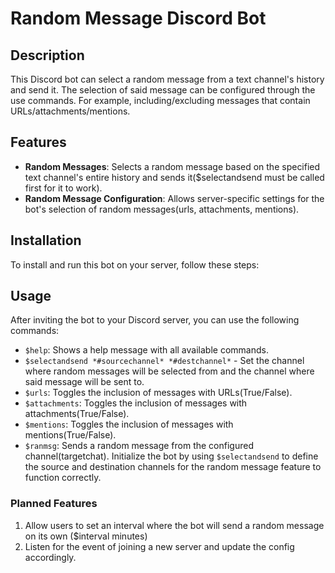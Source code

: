 # Random Message Discord Bot

## Description
This Discord bot can select a random message from a text channel's history and send it. The selection of said message can be configured through the use commands. For example, including/excluding messages that contain 
URLs/attachments/mentions.

## Features
- **Random Messages**: Selects a random message based on the specified text channel's entire history and sends it($selectandsend must be called first for it to work).
- **Random Message Configuration**: Allows server-specific settings for the bot's selection of random messages(urls, attachments, mentions).

## Installation
To install and run this bot on your server, follow these steps:


## Usage
After inviting the bot to your Discord server, you can use the following commands:
- `$help`: Shows a help message with all available commands.
- `$selectandsend *#sourcechannel* *#destchannel*` - Set the channel where random messages will be selected from and the channel where said message will be sent to.
- `$urls`: Toggles the inclusion of messages with URLs(True/False).
- `$attachments`: Toggles the inclusion of messages with attachments(True/False).
- `$mentions`: Toggles the inclusion of messages with mentions(True/False).
- `$ranmsg`: Sends a random message from the configured channel(targetchat).
Initialize the bot by using `$selectandsend` to define the source and destination channels for the random message feature to function correctly.


### Planned Features
1. Allow users to set an interval where the bot will send a random message on its own ($interval minutes)
2. Listen for the event of joining a new server and update the config accordingly.




